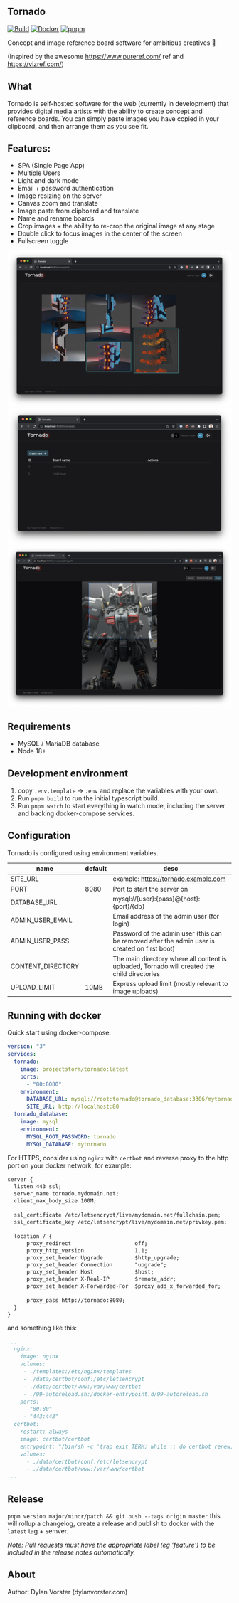 ## Tornado

[![Build](https://github.com/projectstorm/tornado/actions/workflows/test.yml/badge.svg)](https://github.com/projectstorm/tornado/actions/workflows/test.yml)
[![Docker](https://img.shields.io/docker/pulls/projectstorm/tornado.svg)](https://hub.docker.com/r/projectstorm/tornado)
[![pnpm](https://img.shields.io/badge/maintained%20with-pnpm-f9ad00.svg)](https://pnpm.io/)


Concept and image reference board software for ambitious creatives 🎨

(Inspired by the awesome https://www.pureref.com/ ref and https://vizref.com/)

## What

Tornado is self-hosted software for the web (currently in development) that provides digital media artists with the ability to create concept and reference boards.
You can simply paste images you have copied in your clipboard, and then arrange them as you see fit.


## Features:

* SPA (Single Page App)
* Multiple Users
* Light and dark mode
* Email + password authentication
* Image resizing on the server
* Canvas zoom and translate
* Image paste from clipboard and translate
* Name and rename boards
* Crop images + the ability to re-crop the original image at any stage
* Double click to focus images in the center of the screen
* Fullscreen toggle

![](./images/screenshot.png)
![](./images/screenshot2.png)
![](./images/screenshot3.png)


## Requirements

* MySQL / MariaDB database
* Node 18+

## Development environment

1. copy `.env.template` -> `.env` and replace the variables with your own.
2. Run ```pnpm build``` to run the initial typescript build.
3. Run ```pnpm watch``` to start everything in watch mode, including the server and backing docker-compose services.

## Configuration

Tornado is configured using environment variables.

| name                | default | desc                                                                                           |
|---------------------|---------|------------------------------------------------------------------------------------------------|
| SITE_URL            |         | example: https://tornado.example.com                                                           |
| PORT                | 8080    | Port to start the server on                                                                    |
| DATABASE_URL        |         | mysql://{user}:{pass}@{host}:{port}/{db}                                                       |
| ADMIN_USER_EMAIL    |         | Email address of the admin user (for login)                                                    |
| ADMIN_USER_PASS     |         | Password of the admin user (this can be removed after the admin user is created on first boot) |
| CONTENT_DIRECTORY   |         | The main directory where all content is uploaded, Tornado will created the child directories   |
| UPLOAD_LIMIT        | 10MB    | Express upload limit (mostly relevant to image uploads)                                        |

## Running with docker

Quick start using docker-compose:

```yaml
version: "3"
services:
  tornado:
    image: projectstorm/tornado:latest
    ports:
      - "80:8080"
    environment:
      DATABASE_URL: mysql://root:tornado@tornado_database:3306/mytornado
      SITE_URL: http://localhost:80
  tornado_database:
    image: mysql
    environment:
      MYSQL_ROOT_PASSWORD: tornado
      MYSQL_DATABASE: mytornado
```

For HTTPS, consider using `nginx` with `certbot` and reverse proxy to the http port on your docker network, for example:

```nginx
server {
  listen 443 ssl;
  server_name tornado.mydomain.net;
  client_max_body_size 100M;

  ssl_certificate /etc/letsencrypt/live/mydomain.net/fullchain.pem;
  ssl_certificate_key /etc/letsencrypt/live/mydomain.net/privkey.pem;

  location / {
      proxy_redirect                    off;
      proxy_http_version                1.1;
      proxy_set_header Upgrade          $http_upgrade;
      proxy_set_header Connection       "upgrade";
      proxy_set_header Host             $host;
      proxy_set_header X-Real-IP        $remote_addr;
      proxy_set_header X-Forwarded-For  $proxy_add_x_forwarded_for;

      proxy_pass http://tornado:8080;
  }
}
```

and something like this:

```yaml
...
  nginx:
    image: nginx
    volumes:
     - ./templates:/etc/nginx/templates
     - ./data/certbot/conf:/etc/letsencrypt
     - ./data/certbot/www:/var/www/certbot
     - ./99-autoreload.sh:/docker-entrypoint.d/99-autoreload.sh
    ports:
     - "80:80"
     - "443:443"
  certbot:
    restart: always
    image: certbot/certbot
    entrypoint: "/bin/sh -c 'trap exit TERM; while :; do certbot renew; sleep 12h & wait $${!}; done;'"
    volumes:
      - ./data/certbot/conf:/etc/letsencrypt
      - ./data/certbot/www:/var/www/certbot
...
```

## Release

```pnpm version major/minor/patch && git push --tags origin master``` this will rollup a changelog, create a release and publish to docker with the `latest` tag + semver.

_Note: Pull requests must have the appropriate label (eg 'feature') to be included in the release notes automatically._

## About

Author: Dylan Vorster (dylanvorster.com)

